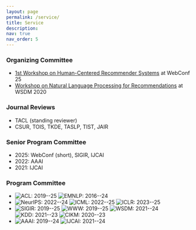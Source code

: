 ```yaml
---
layout: page
permalink: /service/
title: Service
description: 
nav: true
nav_order: 5
---
```


### **Organizing Committee**

* [1st Workshop on Human-Centered Recommender Systems](https://human-centeredrec.github.io/) at WebConf 25
* [Workshop on Natural Language Processing for Recommendations](https://wsdm2020-nlp4rec.github.io/) at WSDM 2020


### **Journal Reviews**

* TACL (standing reviewer)
* CSUR, TOIS, TKDE, TASLP, TIST, JAIR

### **Senior Program Committee**

* 2025: WebConf (short), SIGIR, IJCAI
* 2022: AAAI
* 2021: IJCAI


### **Program Committee**

* <img alt="ACL: 2019--25" src="https://img.shields.io/badge/ACL-2019--25-blue?style=for-the-badge"> <img alt="EMNLP: 2016--24" src="https://img.shields.io/badge/EMNLP-2016--24-blue?style=for-the-badge"> 
* <img alt="NeurIPS: 2022--24" src="https://img.shields.io/badge/NeurIPS-2022--24-blue?style=for-the-badge"> <img alt="ICML: 2022--25" src="https://img.shields.io/badge/ICML-2022--25-blue?style=for-the-badge"> <img alt="ICLR: 2023--25" src="https://img.shields.io/badge/ICLR-2023--25-blue?style=for-the-badge">
* <img alt="SIGIR: 2019--25" src="https://img.shields.io/badge/SIGIR-2019--25-blue?style=for-the-badge"> <img alt="WWW: 2019--25" src="https://img.shields.io/badge/WWW-2019--25-blue?style=for-the-badge"> <img alt="WSDM: 2021--24" src="https://img.shields.io/badge/WSDM-2021--24-blue?style=for-the-badge"> <img alt="KDD: 2021--23" src="https://img.shields.io/badge/KDD-2021--23-blue?style=for-the-badge"> <img alt="CIKM: 2020--23" src="https://img.shields.io/badge/CIKM-2020--23-blue?style=for-the-badge"> 
* <img alt="AAAI: 2019--24" src="https://img.shields.io/badge/AAAI-2019--24-blue?style=for-the-badge"> <img alt="IJCAI: 2021--24" src="https://img.shields.io/badge/IJCAI-2021--24-blue?style=for-the-badge"> 


<!-- &labelColor=yellow -->



